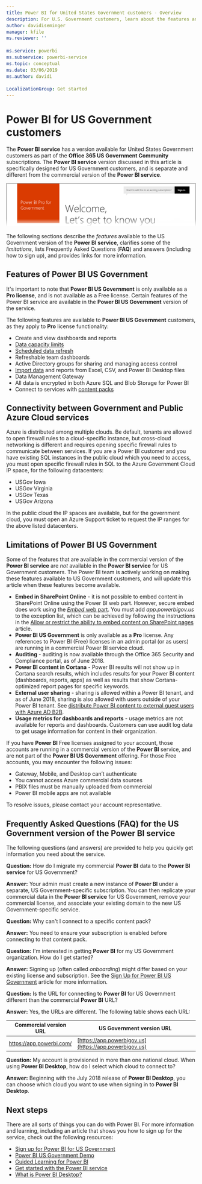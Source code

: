 ```yaml
---
title: Power BI for United States Government customers - Overview
description: For U.S. Government customers, learn about the features and limitations for the Power BI US Government service
author: davidiseminger
manager: kfile
ms.reviewer: ''

ms.service: powerbi
ms.subservice: powerbi-service
ms.topic: conceptual
ms.date: 03/06/2019
ms.author: davidi

LocalizationGroup: Get started
---
```

# Power BI for US Government customers
The **Power BI service** has a version available for United States Government customers as part of the **Office 365 US Government Community** subscriptions. The **Power BI service** version discussed in this article is specifically designed for US Government customers, and is separate and different from the commercial version of the **Power BI service**.

![](media/service-govus-overview/service_usgov_overview-1.png)

The following sections describe the *features* available to the US Government version of the **Power BI service**, clarifies some of the *limitations*, lists Frequently Asked Questions (**FAQ**) and answers (including how to sign up), and provides links for more information.

## Features of Power BI US Government
It's important to note that **Power BI US Government** is only available as a **Pro license**, and is not available as a Free license. Certain features of the Power BI service are available in the **Power BI US Government** version of the service.

The following features are available to **Power BI US Government** customers, as they apply to **Pro** license functionality:

* Create and view dashboards and reports
* [Data capacity limits](service-admin-manage-your-data-storage-in-power-bi.md)
* [Scheduled data refresh](refresh-data.md)
* Refreshable team dashboards
* Active Directory groups for sharing and managing access control
* [Import data](service-get-data.md) and reports from Excel, CSV, and Power BI Desktop files
* Data Management Gateway
* All data is encrypted in both Azure SQL and Blob Storage for Power BI
* Connect to services with [content packs](service-connect-to-services.md)

## Connectivity between Government and Public Azure Cloud services 

Azure is distributed among multiple clouds. Be default, tenants are allowed to open firewall rules to a  cloud-specific instance, but cross-cloud networking is different and requires opening specific firewall rules to communicate between services. If you are a Power BI customer and you have existing SQL instances in the public cloud which you need to access, you must open specific firewall rules in SQL to the Azure Government Cloud IP space, for the following datacenters:

* USGov Iowa
* USGov Virginia
* USGov Texas
* USGov Arizona

In the public cloud the IP spaces are available, but for the government cloud, you must open an Azure Support ticket to request the IP ranges for the above listed datacenters. 


## Limitations of Power BI US Government
Some of the features that are available in the commercial version of the **Power BI service** are *not* available in the **Power BI service** for US Government customers. The Power BI team is actively working on making these features available to US Government customers, and will update this article when these features become available.

* **Embed in SharePoint Online** - it is not possible to embed content in SharePoint Online using the Power BI web part. However, secure embed does work using the [*Embed* web part](https://docs.microsoft.com/power-bi/service-embed-secure). You must add *app.powerbigov.us* to the exception list, which can be achieved by following the instructions in the [Allow or restrict the ability to embed content on SharePoint pages](https://support.office.com/article/allow-or-restrict-the-ability-to-embed-content-on-sharepoint-pages-e7baf83f-09d0-4bd1-9058-4aa483ee137b) article.
* **Power BI US Government** is only available as a **Pro** license. Any references to Power BI (Free) licenses in an admin portal (or as users) are running in a commercial Power BI service cloud.
* **Auditing** - auditing is now available through the Office 365 Security and Compliance portal, as of June 2018.
* **Power BI content in Cortana** - Power BI results will not show up in Cortana search results, which includes results for your Power BI content (dashboards, reports, apps) as well as results that show Cortana-optimized report pages for specific keywords.
* **External user sharing** - sharing is allowed within a Power BI tenant, and as of June 2018, sharing is also allowed with users outside of your Power BI tenant. See [distribute Power BI content to external guest users with Azure AD B2B](service-admin-azure-ad-b2b.md).
* **Usage metrics for dashboards and reports** - usage metrics are not available for reports and dashboards. Customers can use audit log data to get usage information for content in their organization.

If you have **Power BI** Free licenses assigned to your account, those accounts are running in a commercial version of the **Power BI** service, and are not part of the **Power BI US Government** offering. For those Free accounts, you may encounter the following issues:

* Gateway, Mobile, and Desktop can’t authenticate
* You cannot access Azure commercial data sources
* PBIX files must be manually uploaded from commercial
* Power BI mobile apps are not available

To resolve issues, please contact your account representative.

## Frequently Asked Questions (FAQ) for the US Government version of the Power BI service
The following questions (and answers) are provided to help you quickly get information you need about the service.

**Question:** How do I migrate my commercial **Power BI** data to the **Power BI service** for US Government?

**Answer:** Your admin must create a new instance of **Power BI** under a separate, US Government-specific subscription. You can then replicate your commercial data in the **Power BI service** for US Government, remove your commercial license, and associate your existing domain to the new US Government-specific service.

**Question:** Why can't I connect to a specific content pack?

**Answer:** You need to ensure your subscription is enabled before connecting to that content pack.

**Question:** I'm interested in getting **Power BI** for my US Government organization. How do I get started?

**Answer:** Signing up (often called *onboarding*) might differ based on your existing license and subscription. See the [Sign Up for Power BI US Government](service-govus-signup.md) article for more information.

**Question:** Is the URL for connecting to **Power BI** for US Government different than the commercial **Power BI** URL?

**Answer:** Yes, the URLs are different. The following table shows each URL:

| Commercial version URL | US Government version URL |
| --- | --- |
| https://app.powerbi.com/ |[https://app.powerbigov.us](https://app.powerbigov.us) |

**Question:** My account is provisioned in more than one national cloud. When using **Power BI Desktop**, how do I select which cloud to connect to?

**Answer:** Beginning with the July 2018 release of **Power BI Desktop**, you can choose which cloud you want to use when signing in to **Power BI Desktop**.


## Next steps
There are all sorts of things you can do with Power BI. For more information and learning, including an article that shows you how to sign up for the service, check out the following resources:

* [Sign up for Power BI for US Government](service-govus-signup.md)
* <a href="https://channel9.msdn.com/Blogs/Azure/Cognitive-Services-HDInsight-and-Power-BI-on-Azure-Government">Power BI US Government Demo</a>
* [Guided Learning for Power BI](guided-learning/gettingstarted.yml?tutorial-step=1)
* [Get started with the Power BI service](service-get-started.md)
* [What is Power BI Desktop?](desktop-what-is-desktop.md)

